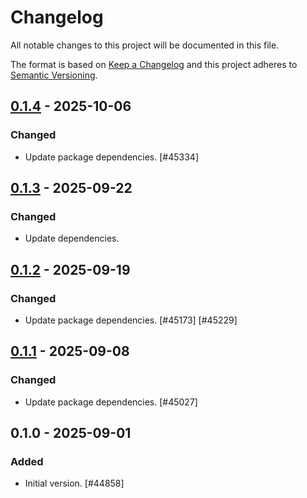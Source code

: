 # Changelog

All notable changes to this project will be documented in this file.

The format is based on [Keep a Changelog](https://keepachangelog.com/en/1.0.0/)
and this project adheres to [Semantic Versioning](https://semver.org/spec/v2.0.0.html).

## [0.1.4] - 2025-10-06
### Changed
- Update package dependencies. [#45334]

## [0.1.3] - 2025-09-22
### Changed
- Update dependencies.

## [0.1.2] - 2025-09-19
### Changed
- Update package dependencies. [#45173] [#45229]

## [0.1.1] - 2025-09-08
### Changed
- Update package dependencies. [#45027]

## 0.1.0 - 2025-09-01
### Added
- Initial version. [#44858]

[0.1.4]: https://github.com/Automattic/jetpack-external-connections/compare/v0.1.3...v0.1.4
[0.1.3]: https://github.com/Automattic/jetpack-external-connections/compare/v0.1.2...v0.1.3
[0.1.2]: https://github.com/Automattic/jetpack-external-connections/compare/v0.1.1...v0.1.2
[0.1.1]: https://github.com/Automattic/jetpack-external-connections/compare/v0.1.0...v0.1.1
